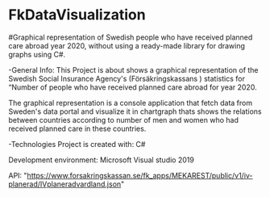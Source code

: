# FkDataVisualization

#Graphical representation of Swedish people who have received planned care abroad year 2020, without using a ready-made library for drawing graphs using C#.

-General Info:
This Project is about shows a graphical representation of the Swedish Social Insurance Agency's (Försäkringskassans ) statistics for “Number of people who have received planned care abroad for year 2020. 

The graphical representation is a console application that fetch data from Sweden's data portal and visualize it in chartgraph thats shows the relations between countries according to number of men and women who had received planned care in these countries.


-Technologies
Project is created with:
C# 

Development environment:
Microsoft Visual studio 2019

API: "https://www.forsakringskassan.se/fk_apps/MEKAREST/public/v1/iv-planerad/IVplaneradvardland.json"
